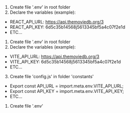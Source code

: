 <!-- ? Create React App  -->

1. Create file '.env' in root folder
2. Declare the variables (example):

- REACT_API_URL: https://api.themoviedb.org/3
- REACT_API_KEY: 6d5c35b14568j5613345bf5a4c07f2e1d
- ETC...

<!-- ? Vite App -->

1. Create file '.env' in root folder
2. Declare the variables (example):

- VITE_API_URL: https://api.themoviedb.org/3
- VITE_API_KEY: 6d5c35b14568j5613345bf5a4c07f2e1d
- ETC...

3. Create file 'config.js' in folder 'constants'

- Export const API_URL = import.meta.env.VITE_API_URL;
- Export const API_KEY = import.meta.env.VITE_API_KEY;
- ETC...

<!-- ? Without -->

1. Create file '.env'
